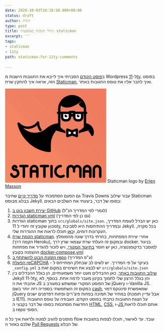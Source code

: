 ```yaml
---
date: 2020-10-03T10:18:58.000+00:00
status: draft
author: יהודה
type: post
title: ניהול תגובות באמצעות staticman
excerpt: ''
tags:
- staticman
- 11ty
path: staticman-for-11ty-comments

---
```

ב[פוסט הקודם](/blog/2020/08/11ty-howto-migrate/ "מוורדפרס ל-11ty") הסברתי איך לייבא את התגובות הישנות מ Wordpress ל-[11ty](https://www.11ty.dev/). בפוסט הזה, אראה איך להתקין שרת [Staticman](https://staticman.net/), ואיך לחבר אליו את טופס התגובות באתר.

![Staticman logo](/img/2020/10/staticman-logo.png)
Staticman logo by [Erlen Masson](http://erlen.co.uk)

גם הפעם הסתמכתי על [מדריך קיים](https://travisdowns.github.io/blog/2020/02/05/now-with-comments.html "Adding Staticman Comments by Travis Downs") שחיבר Travis Downs עבור שילוב Staticman בבלוג מבוסס Jekyll. בסופו של דבר, ביצעתי את השלבים הבאים:

1. [יצירת חשבון בוט ב GitHub](https://travisdowns.github.io/blog/2020/02/05/now-with-comments.html#set-up-github-bot-account) (לגמרי לפי המדריך הנ"ל)
2. [הגדרות staticman.yml](https://travisdowns.github.io/blog/2020/02/05/now-with-comments.html#configuring-staticmanyml) (גם כן לפי המדריך)
3. הגדרות staticman בתוך `src/globals/site.json`. כאן יש הבדל לעומת המדריך, מכוון שקובץ זה יחודי ל 11ty, ובמדריך ההתיחסות היא לסביבת Jekyll. בכל מקרה, העקרונות דומים, ו[כאן](https://github.com/yehudab/11r/blob/master/src/includes/comments.njk "site.json") תוכלו לראות את ההגדרות שלי.
4. [הקמת שרת staticman](https://travisdowns.github.io/blog/2020/02/05/now-with-comments.html#set-up-the-api-bridge). אחרי יצירת המפתחות, בחרתי בדרך שונה מהמומלץ (הקמה דרך Heroku), ובמקום זה העלתי שרת עצמאי שרץ דרך docker. בניגוד למוסבר בדקומנטציה, כאן יש חוסר [בתיעוד המקורי](https://github.com/eduardoboucas/staticman/blob/master/docs/docker.md), ויש לזכור להגדיר את מפתחות ההצפנה בקובץ [docker-compose.yml](https://github.com/eduardoboucas/staticman/blob/master/docker-compose.yml)
5. [הזמנת הבוט להשתתף ב repo](https://travisdowns.github.io/blog/2020/02/05/now-with-comments.html#invite-and-accept-bot-to-blog-repo "Invite and Accept Bot to Blog Repo") (ע"פ המדריך)
6. [הפעלת reCAPCHA](https://travisdowns.github.io/blog/2020/02/05/now-with-comments.html#enable-recaptcha "Enable reCAPTCHA") - בעיקר על פי המדריך. יש לשים לב שבחלק המתייחס ל `‎_config.yml` יש לבצע את השינויים במקום זאת ב `src/globals/site.json`
7. [שילוב התגובות באתר](https://travisdowns.github.io/blog/2020/02/05/now-with-comments.html#integrate-comments-into-site "Integrate Comments Into Site"). כאן ההבדלים מעט יותר משמעותיים, הן בגלל ההבדלים בין Jekyll ל-11ty, והן בגלל הרצון שלי לתמוך בקינון מעבר לרמה אחת. בנוסף, לא אהבתי את ה JS של הפוסט המקורי שמשתש במעורב ב jQuery ו-Vanilla JS. במקום זה השתמשתי בספריה רזה יותר בשם [cash](https://github.com/fabiospampinato/cash), שמאפשרת סינטקס דמוי jQuery במחיר של תמיכה בפחות פיצ'רים ופחות דפדפנים ישנים (אבל עדיין תומכת ב IE11). על הצגת התגובות כתבתי בפוסט הקודם. העבודה על טופס התגובות החדשות מסתכמת בסופו של דבר בקבצי ה [HTML](https://github.com/yehudab/11r/blob/master/src/includes/comment-form.njk "comment-form.njk"), [CSS](https://github.com/yehudab/11r/blob/master/src/styles/comments.css "comments.css"), ו-[JS ](https://github.com/yehudab/11r/blob/master/src/scripts/comment-form.js "comment-form.js")אותם תוכלו לראות ב repo הסופי.

מוזמנים להגיב למטה ולראות איך כל ה flow עובד. עד לאישור, תוכלו לצפות בתגובות שלכם באזור ה [Pull Requests](https://github.com/yehudab/11r/pulls) של הבלוג.